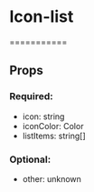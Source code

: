 
# Icon-list
===========
## Props

### Required:
  - icon: string
  - iconColor: Color
  - listItems: string[]

### Optional:
  - other: unknown
